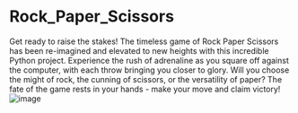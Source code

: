 # Rock_Paper_Scissors
Get ready to raise the stakes! The timeless game of Rock Paper Scissors has been re-imagined and elevated to new heights with this incredible Python project. Experience the rush of adrenaline as you square off against the computer, with each throw bringing you closer to glory. Will you choose the might of rock, the cunning of scissors, or the versatility of paper? The fate of the game rests in your hands - make your move and claim victory!
![image](https://user-images.githubusercontent.com/124239761/217228773-71127f90-8c5b-4028-9f95-844f94652734.png)
